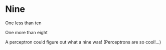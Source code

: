 # Nine
One less than ten

One more than eight

A perceptron could figure out what a nine was!
(Perceptrons are so cool!...)
